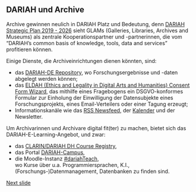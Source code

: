 ## DARIAH und Archive
Archive gewinnen neulich in DARIAH Platz und Bedeutung, denn [DARIAH Strategic Plan 2019 - 2026](https://www.dariah.eu/wp-content/uploads/2019/08/Strategic-Plan_2019-2026.pdf) sieht GLAMs (Galleries, Libraries, Archives and Museums) als zentrale Kooperationspartner und -partnerinnen, die vom “DARIAH’s common basis of knowledge, tools, data and services” profitieren können.

Einige Dienste, die Archiveinrichtungen dienen könnten, sind:
- das [DARIAH-DE Repository](https://repository.de.dariah.eu/search/), wo Forschungsergebnisse und -daten abgelegt werden können;
- das [ELDAH (Ethics and Legality in Digital Arts and Humanities) Consent Form Wizard](https://consent.dariah.eu/), das mithilfe eines Fragebogens ein DSGVO-konformes Formular zur Einholung der Einwilligung der Datensubjekte eines Forschungsprojekts, eines Email-Verteilers oder einer Tagung erzeugt;
- Informationskanäle wie das [RSS Newsfeed](https://www.dariah.eu/category/news/feed/), der [Kalender](https://www.dariah.eu/events/) und der Newsletter.

Um Archivarinnen und Archivare digital fit(ter) zu machen, bietet sich das DARIAH-E-Learning-Angebot, und zwar:
- das [CLARIN/DARIAH DH Course Registry](https://dhcr.clarin-dariah.eu/),
- das Portal [DARIAH-Campus](https://campus.dariah.eu/),
- die Moodle-Instanz [#dariahTeach](https://teach.dariah.eu/),  
wo Kurse über u.a. Programmiersprachen, K.I., (Forschungs-)Datenmanagement, Datenbanken zu finden sind.

[Next slide](04.md)
